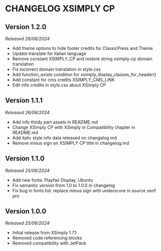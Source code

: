 # CHANGELOG XSIMPLY CP

## Version 1.2.0
*Released 26/06/2024*
- Add theme options to hide footer credits for ClassicPress and Theme
- Update translate for italian language
- Remove constant XSIMPLY_CP and restore string xsimply-cp domain translation
- Fix incorrect domain translation in style.css
- Add function_exists condition for xsimply_display_classes_for_header()
- Add constant for cms credits XSIMPLY_CMS_LINK
- Edit info credits in style.css about XSimply CP

## Version 1.1.1
*Released 26/06/2024*
- Add info thirdy part assets in README.md
- Change XSimply CP with XSimply in Compatibility chapter in README.md
- Add italic style info data released on changelog.md
- Remove minus sign on XSIMPLY CP title in changelog.md

## Version 1.1.0
*Released 25/06/2024*
- Add new fonts: Playfair Display, Ubuntu
- Fix semantic version from 1.0 to 1.0.0 in changelog
- Fix bug in fonts list: replace minus sign with underscore in source serif pro

## Version 1.0.0 
*Released 25/06/2024*
- Initial release from XSimply 1.7.1
- Removed code referencing blocks
- Removed compatibility with JetPack


